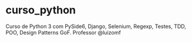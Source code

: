 # curso_python
Curso de Python 3 com PySide6, Django, Selenium, Regexp, Testes, TDD, POO, Design Patterns GoF. Professor @luizomf
